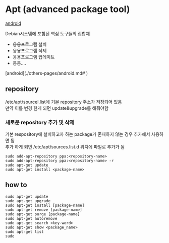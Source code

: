 # Apt \(advanced package tool\)

[android](android)

Debian시스템에 포함된 핵심 도구들의 집합체

* 응용프로그램 설치
* 응용프로그램 삭제
* 응용프로그램 업데이트 
* 등등....

\[android\]\(./others-pages/android.md\# \)

## repository

/etc/apt/sourcel.list에 기본 repository 주소가 저장되어 있음  
만약 이를 변경 한게 되면 update&upgrade를 해줘야함

### 새로운 repository 추가 및 삭제

기본 respository에 설치하고자 하는 package가 존재하지 않는 경우 추가해서 사용하면 됨  
추가 하게 되면 /etc/apt/sources.list.d 위치에 파일로 추가가 됨

```text
sudo add-apt-repository ppa:<repository-name>
sudo add-apt-repository ppa:<repository-name> -r
sudo apt-get update
sudo apt-get install <package-name>
```

## how to

```text
sudo apt-get update
sudo apt-get upgrade
sudo apt-get install [package-name]
sudo apt-get remove [package-name]
sudo apt-get purge [package-name]
sudo apt-get autoremove
sudo apt-get search <key-word>
sudo apt-get show <package_name>
sudo apt-get list
sudo
```

